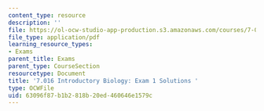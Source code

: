 ```yaml
---
content_type: resource
description: ''
file: https://ol-ocw-studio-app-production.s3.amazonaws.com/courses/7-016-introductory-biology-fall-2018/63096f87b1b2818b20ed460646e1579c_MIT7_016F18exam1_soln.pdf
file_type: application/pdf
learning_resource_types:
- Exams
parent_title: Exams
parent_type: CourseSection
resourcetype: Document
title: '7.016 Introductory Biology: Exam 1 Solutions '
type: OCWFile
uid: 63096f87-b1b2-818b-20ed-460646e1579c
---
```

